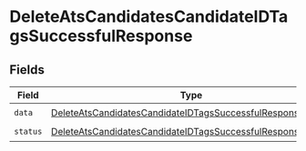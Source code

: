 # DeleteAtsCandidatesCandidateIDTagsSuccessfulResponse


## Fields

| Field                                                                                                                                           | Type                                                                                                                                            | Required                                                                                                                                        | Description                                                                                                                                     |
| ----------------------------------------------------------------------------------------------------------------------------------------------- | ----------------------------------------------------------------------------------------------------------------------------------------------- | ----------------------------------------------------------------------------------------------------------------------------------------------- | ----------------------------------------------------------------------------------------------------------------------------------------------- |
| `data`                                                                                                                                          | [DeleteAtsCandidatesCandidateIDTagsSuccessfulResponseData](../../models/shared/deleteatscandidatescandidateidtagssuccessfulresponsedata.md)     | :heavy_check_mark:                                                                                                                              | N/A                                                                                                                                             |
| `status`                                                                                                                                        | [DeleteAtsCandidatesCandidateIDTagsSuccessfulResponseStatus](../../models/shared/deleteatscandidatescandidateidtagssuccessfulresponsestatus.md) | :heavy_check_mark:                                                                                                                              | N/A                                                                                                                                             |